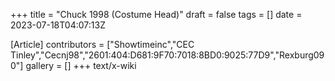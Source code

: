 +++
title = "Chuck 1998 (Costume Head)"
draft = false
tags = []
date = 2023-07-18T04:07:13Z

[Article]
contributors = ["Showtimeinc","CEC Tinley","Cecnj98","2601:404:D681:9F70:7018:8BD0:9025:77D9","Rexburg090"]
gallery = []
+++
text/x-wiki